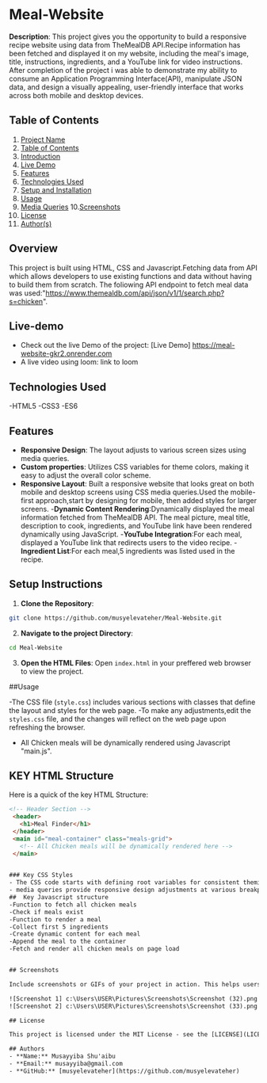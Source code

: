 # Meal-Website
**Description**: This project gives you the opportunity to build a responsive recipe website using data from TheMealDB API.Recipe information has been fetched and displayed it on my website, including the meal's image, title, instructions, ingredients, and a YouTube link for video instructions. After completion of the project i was able to demonstrate my ability to consume an Application Programming Interface(API), manipulate JSON data, and design a visually appealing, user-friendly interface that works across both mobile and desktop devices.

## Table of Contents

1. [Project Name](#project-name)
2. [Table of Contents](#table-of-contents)
3. [Introduction](#Overview)
4. [Live Demo](#live-demo)
5. [Features](#features)
6. [Technologies Used](#technologies-used)
7. [Setup and Installation](#setup-and-installation)
8. [Usage](#usage)
9. [Media Queries](#Media-Queries)
10.[Screenshots](#screenshots)
11. [License](#license)
12. [Author(s)](#authors)

## Overview
This project is built using HTML, CSS and Javascript.Fetching data from API which allows developers to use existing functions and data without having to build them from scratch.  The foliowing API endpoint to fetch meal data was used:"https://www.themealdb.com/api/json/v1/1/search.php?s=chicken".


## Live-demo
- Check out the live Demo of the project: [Live Demo] https://meal-website-gkr2.onrender.com
-  A live video using loom: link to loom 

## Technologies Used

-HTML5
-CSS3
-ES6

## Features
- **Responsive Design**: The layout adjusts to various screen sizes using media queries.
- **Custom properties**: Utilizes CSS variables for theme colors, making it easy to adjust the overall color scheme.
- **Responsive Layout**: Built a responsive website that looks great on both mobile and desktop screens using CSS media queries.Used the mobile-first approach,start by designing for mobile, then added styles for larger screens.
-**Dynamic Content Rendering**:Dynamically displayed the meal information fetched from TheMealDB API. The meal picture, meal title, description to cook, ingredients, and YouTube link have been rendered dynamically using JavaScript.
-**YouTube Integration**:For each meal, displayed a YouTube link that redirects users to the video recipe.
-**Ingredient List**:For each meal,5 ingredients was listed used in the recipe.

## Setup Instructions

1. **Clone the Repository**:
```sh
git clone https://github.com/musyelevateher/Meal-Website.git
```
2. **Navigate to the project Directory**:
```sh
cd Meal-Website
```
3. **Open the HTML Files**:
 Open `index.html` in your preffered web browser to view the project.

 ##Usage 

 -The CSS file (`style.css`) includes various sections with classes that define the layout and styles for the web page.
 -To make any adjustments,edit the `styles.css` file, and the changes will reflect on the web page upon refreshing the browser.
 - All Chicken meals will be dynamically rendered using Javascript "main.js".

 ## KEY HTML Structure

 Here is a quick of the key HTML Structure:
 ```html
 <!-- Header Section -->
  <header>
    <h1>Meal Finder</h1>
  </header>
  <main id="meal-container" class="meals-grid">
    <!-- All Chicken meals will be dynamically rendered here -->
  </main>
  

### Key CSS Styles
- The CSS code starts with defining root variables for consistent theming.
- media queries provide responsive design adjustments at various breakpoints.
##  Key Javascript structure
-Function to fetch all chicken meals
-Check if meals exist
-Function to render a meal
-Collect first 5 ingredients
-Create dynamic content for each meal
-Append the meal to the container
-Fetch and render all chicken meals on page load


## Screenshots

Include screenshots or GIFs of your project in action. This helps users understand what your project looks like and how it functions. screenshots for mobile and desktop view.

![Screenshot 1] c:\Users\USER\Pictures\Screenshots\Screenshot (32).png
![Screenshot 2] c:\Users\USER\Pictures\Screenshots\Screenshot (33).png

## License

This project is licensed under the MIT License - see the [LICENSE](LICENSE) file for details.

## Authors
- **Name:** Musayyiba Shu'aibu
- **Email:** musayyiba@gmail.com
- **GitHub:** [musyelevateher](https://github.com/musyelevateher)

